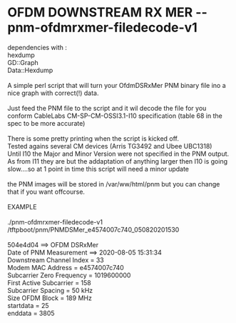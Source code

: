 # OFDM DOWNSTREAM RX MER -- pnm-ofdmrxmer-filedecode-v1

dependencies with :<br>
hexdump<br>
GD::Graph<br>
Data::Hexdump<br>
<br>
A simple perl script that will turn your OfdmDSRxMer PNM binary file ino a nice graph with correct(!) data.<br>
<br>
Just feed the PNM file to the script and it wil decode the file for you conform CableLabs CM-SP-CM-OSSI3.1-I10 specification (table 68 in the spec to be more accurate)<br>
<br>
There is some pretty printing when the script is kicked off.<br>
Tested agains several CM devices (Arris TG3492  and Ubee UBC1318)<br>
Until I10 the Major and Minor Version were not specified in the PNM output. <br>
As from I11 they are but the addaptation of anything larger then I10 is going slow....so at 1 point in time this script will need a minor update<br>
<br>
the PNM images will be stored in /var/ww/html/pnm but you can change that if you want offcourse.<br>
<br>
EXAMPLE<br>
<br>
./pnm-ofdmrxmer-filedecode-v1 /tftpboot/pnm/PNMDSMer_e4574007c740_050820201530<br>
<br>
504e4d04 ==> OFDM DSRxMer<br>
Date of PNM Measurement ==> 2020-08-05 15:31:34<br>
Downstream Channel Index = 33<br>
Modem MAC Address =  e4574007c740<br>
Subcarrier Zero Frequency = 1019600000<br>
First Active Subcarrier = 158<br>
Subcarrier Spacing = 50 kHz<br>
Size OFDM Block = 189 MHz<br>
startdata = 25<br>
enddata = 3805<br>
